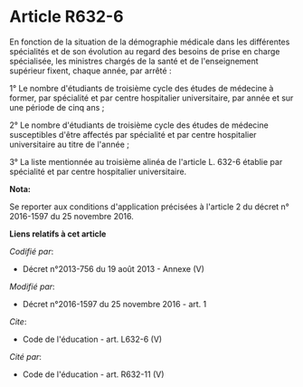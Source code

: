 # Article R632-6

En fonction de la situation de la démographie médicale dans les différentes spécialités et de son évolution au regard des
besoins de prise en charge spécialisée, les ministres chargés de la santé et de l'enseignement supérieur fixent, chaque
année, par arrêté : 

1° Le nombre d'étudiants de troisième cycle des études de médecine à former, par spécialité et par centre hospitalier
universitaire, par année et sur une période de cinq ans ; 

2° Le nombre d'étudiants de troisième cycle des études de médecine susceptibles d'être affectés par spécialité et par centre
hospitalier universitaire au titre de l'année ; 

3° La liste mentionnée au troisième alinéa de l'article L. 632-6 établie par spécialité et par centre hospitalier
universitaire.

**Nota:**

Se reporter aux conditions d'application précisées à l'article 2 du décret n° 2016-1597 du 25 novembre 2016.

**Liens relatifs à cet article**

_Codifié par_:

  - Décret n°2013-756 du 19 août 2013 -  Annexe (V)

_Modifié par_:

  - Décret n°2016-1597 du 25 novembre 2016 - art. 1

_Cite_:

  - Code de l'éducation - art. L632-6 (V)

_Cité par_:

  - Code de l'éducation - art. R632-11 (V)
